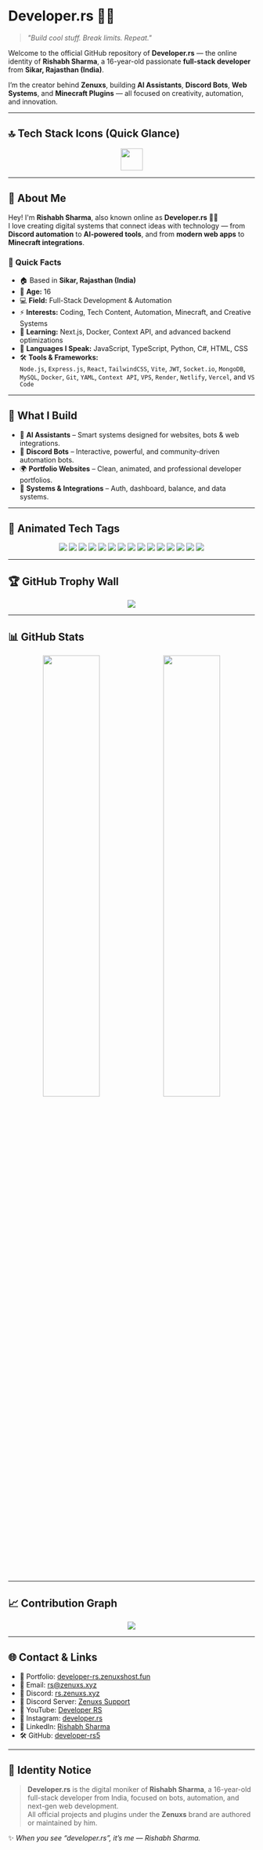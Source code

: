 # Developer.rs 👨‍💻  
> *"Build cool stuff. Break limits. Repeat."*  

Welcome to the official GitHub repository of **Developer.rs** — the online identity of **Rishabh Sharma**, a 16-year-old passionate **full-stack developer** from **Sikar, Rajasthan (India)**.  

I’m the creator behind **Zenuxs**, building **AI Assistants**, **Discord Bots**, **Web Systems**, and **Minecraft Plugins** — all focused on creativity, automation, and innovation.  

---

## 🔝 Tech Stack Icons (Quick Glance)

<p align="center">
  <img src="https://skillicons.dev/icons?i=js,ts,html,css,react,nodejs,express,discord,python,mongodb,mysql,git,github,linux,docker,tailwind,netlify,vite,vscode,replit,vercel" height="45" />
</p>

---

## 👤 About Me  

Hey! I'm **Rishabh Sharma**, also known online as **Developer.rs** 👨‍💻  
I love creating digital systems that connect ideas with technology — from **Discord automation** to **AI-powered tools**, and from **modern web apps** to **Minecraft integrations**.  

### 🧠 Quick Facts  
- 🏠 Based in **Sikar, Rajasthan (India)**  
- 🎂 **Age:** 16  
- 💻 **Field:** Full-Stack Development & Automation  
- ⚡ **Interests:** Coding, Tech Content, Automation, Minecraft, and Creative Systems  
- 🌱 **Learning:** Next.js, Docker, Context API, and advanced backend optimizations  
- 💬 **Languages I Speak:** JavaScript, TypeScript, Python, C#, HTML, CSS  
- 🛠 **Tools & Frameworks:**  
  `Node.js`, `Express.js`, `React`, `TailwindCSS`, `Vite`, `JWT`, `Socket.io`, `MongoDB`, `MySQL`, `Docker`, `Git`, `YAML`, `Context API`, `VPS`, `Render`, `Netlify`, `Vercel`, and `VS Code`  

---

## 🧩 What I Build  

- 🤖 **AI Assistants** – Smart systems designed for websites, bots & web integrations.  
- 💬 **Discord Bots** – Interactive, powerful, and community-driven automation bots.  
- 🌍 **Portfolio Websites** – Clean, animated, and professional developer portfolios.  
- 🧠 **Systems & Integrations** – Auth, dashboard, balance, and data systems.  

---

## 🧃 Animated Tech Tags  

<p align="center">
  <img src="https://img.shields.io/badge/Language-HTML-orange?style=for-the-badge&logo=html5&logoColor=white" />
  <img src="https://img.shields.io/badge/Language-CSS-blue?style=for-the-badge&logo=css3&logoColor=white" />
  <img src="https://img.shields.io/badge/Language-JavaScript-yellow?style=for-the-badge&logo=javascript&logoColor=black" />
  <img src="https://img.shields.io/badge/Language-TypeScript-blue?style=for-the-badge&logo=typescript&logoColor=white" />
  <img src="https://img.shields.io/badge/Language-Python-blue?style=for-the-badge&logo=python&logoColor=white" />
  <img src="https://img.shields.io/badge/Framework-React-61DAFB?style=for-the-badge&logo=react&logoColor=black" />
  <img src="https://img.shields.io/badge/Framework-Node.js-339933?style=for-the-badge&logo=node.js&logoColor=white" />
  <img src="https://img.shields.io/badge/Framework-Express.js-black?style=for-the-badge&logo=express&logoColor=white" />
  <img src="https://img.shields.io/badge/Styling-TailwindCSS-38B2AC?style=for-the-badge&logo=tailwindcss&logoColor=white" />
  <img src="https://img.shields.io/badge/Database-MongoDB-47A248?style=for-the-badge&logo=mongodb&logoColor=white" />
  <img src="https://img.shields.io/badge/Database-MySQL-005C84?style=for-the-badge&logo=mysql&logoColor=white" />
  <img src="https://img.shields.io/badge/Tool-Docker-2496ED?style=for-the-badge&logo=docker&logoColor=white" />
  <img src="https://img.shields.io/badge/Tool-Git-F05032?style=for-the-badge&logo=git&logoColor=white" />
  <img src="https://img.shields.io/badge/Host-Vercel-black?style=for-the-badge&logo=vercel&logoColor=white" />
  <img src="https://img.shields.io/badge/Host-Netlify-00C7B7?style=for-the-badge&logo=netlify&logoColor=white" />
</p>

---

## 🏆 GitHub Trophy Wall  

<p align="center">
  <img src="https://github-profile-trophy.vercel.app/?username=developer-rs5&theme=radical&no-frame=true&margin-w=10" />
</p>

---

## 📊 GitHub Stats  

<p align="center">
  <img src="https://github-readme-stats.vercel.app/api?username=developer-rs5&show_icons=true&theme=radical" width="48%" />
  <img src="https://github-readme-stats.vercel.app/api/top-langs/?username=developer-rs5&layout=compact&theme=radical" width="48%" />
</p>

---

## 📈 Contribution Graph  

<p align="center">
  <img src="https://github-readme-activity-graph.vercel.app/graph?username=developer-rs5&theme=tokyo-night&hide_border=true" />
</p>

---

## 🌐 Contact & Links  

- 🧭 Portfolio: [developer-rs.zenuxshost.fun](https://developer-rs.zenuxshost.fun)  
- 📧 Email: [rs@zenuxs.xyz](mailto:rs@zenuxs.xyz)  
- 💬 Discord: [rs.zenuxs.xyz](https://rs.zenuxs.xyz)  
- 💬 Discord Server: [Zenuxs Support](https://discord.zenuxs.xyz)  
- 🎥 YouTube: [Developer RS](https://www.youtube.com/@developer-rs)  
- 📸 Instagram: [developer.rs](https://instagram.com/developer.rs)  
- 💼 LinkedIn: [Rishabh Sharma](https://www.linkedin.com/in/rishabh-sharma-700895352/)  
- 🛠 GitHub: [developer-rs5](https://github.com/developer-rs5)  

---

## 🧠 Identity Notice  

> **Developer.rs** is the digital moniker of **Rishabh Sharma**, a 16-year-old full-stack developer from India, focused on bots, automation, and next-gen web development.  
> All official projects and plugins under the **Zenuxs** brand are authored or maintained by him.  

✨ *When you see “developer.rs”, it’s me — Rishabh Sharma.*  
